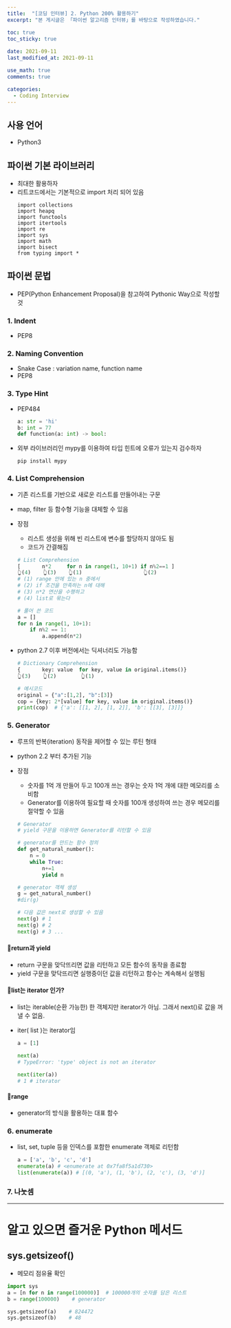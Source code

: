 ```yaml
---
title:  "[코딩 인터뷰] 2. Python 200% 활용하기"
excerpt: "본 게시글은 「파이썬 알고리즘 인터뷰」를 바탕으로 작성하였습니다."

toc: true
toc_sticky: true
 
date: 2021-09-11
last_modified_at: 2021-09-11

use_math: true
comments: true

categories:
  - Coding Interview
---
```


## 사용 언어
- Python3

## 파이썬 기본 라이브러리
- 최대한 활용하자
- 리트코드에서는 기본적으로 import 처리 되어 있음
    ```
    import collections
    import heapq
    import functools
    import itertools
    import re
    import sys
    import math
    import bisect
    from typing import *
    ```

## 파이썬 문법
- PEP(Python Enhancement Proposal)을 참고하여 Pythonic Way으로 작성할 것

### 1. Indent
- PEP8

### 2. Naming Convention
- Snake Case : variation name, function name
- PEP8

### 3. Type Hint
- PEP484

    ```python
    a: str = 'hi'
    b: int = 77
    def function(a: int) -> bool:
    ```


- 외부 라이브러리인  mypy를 이용하여 타입 힌트에 오류가 있는지 검수하자

    ```
    pip install mypy
    ```

### 4. List Comprehension
- 기존 리스트를 기반으로 새로운 리스트를 만들어내는 구문
- map, filter 등 함수형 기능을 대체할 수 있음

- 장점
	- 리스트 생성을 위해 빈 리스트에 변수를 할당하지 않아도 됨
	- 코드가 간결해짐

    ```python
    # List Comprehension
    [		n*2		for n in range(1, 10+1)	if n%2==1 ]
    👆(4)	👆(3)	👆(1)					👆(2)
    # (1) range 안에 있는 n 중에서
    # (2) if 조건을 만족하는 n에 대해
    # (3) n*2 연산을 수행하고
    # (4) list로 묶는다

    # 풀어 쓴 코드
    a = []
    for n in range(1, 10+1):
        if n%2 == 1:
            a.append(n*2)
    ```

- python 2.7 이후 버전에서는 딕셔너리도 가능함

    ```python
    # Dictionary Comprehension
    {		key: value	for key, value in original.items()}
    👆(3)	👆(2)		👆(1)

    # 예시코드
    original = {"a":[1,2], "b":[3]}
    cop = {key: 2*[value] for key, value in original.items()}
    print(cop)  # {'a': [[1, 2], [1, 2]], 'b': [[3], [3]]}
    ```

### 5. Generator
- 루프의 반복(iteration) 동작을 제어할 수 있는 루틴 형태
- python 2.2 부터 추가된 기능
- 장점
	- 숫자를 1억 개 만들어 두고 100개 쓰는 경우는 숫자 1억 개에 대한 메모리를 소비함
	- Generator를 이용하여 필요할 때 숫자를 100개 생성하여 쓰는 경우 메모리를 절약할 수 있음

    ```python
    # Generator
    # yield 구문을 이용하면 Generator를 리턴할 수 있음

    # generator를 만드는 함수 정의
    def get_natural_number():
        n = 0
        while True:
            n+=1
            yield n

    # generator 객체 생성
    g = get_natural_number()
    #dir(g)

    # 다음 값은 next로 생성할 수 있음
    next(g) # 1
    next(g) # 2
    next(g) # 3 ...
    ```


#### 🌱return과 yield
- return 구문을 맞닥뜨리면 값을 리턴하고 모든 함수의 동작을 종료함
- yield 구문을 맞닥뜨리면 실행중이던 값을 리턴하고 함수는 계속해서 실행됨

#### 🌱list는 iterator 인가?
- list는 iterable(순환 가능한) 한 객체지만 iterator가 아님. 그래서 next()로 값을 꺼낼 수 없음.
- iter( list )는 iterator임

    ```python
    a = [1]

    next(a)
    # TypeError: 'type' object is not an iterator

    next(iter(a))
    # 1 # iterator
    ```


#### 🌱range
- generator의 방식을 활용하는 대표 함수


### 6. enumerate
- list, set, tuple 등을 인덱스를 포함한 enumerate 객체로 리턴함

    ```python
    a = ['a', 'b', 'c', 'd']
    enumerate(a) # <enumerate at 0x7fa8f5a1d730>
    list(enumerate(a)) # [(0, 'a'), (1, 'b'), (2, 'c'), (3, 'd')]
    ```

### 7. 나눗셈







---
# 알고 있으면 즐거운 Python 메서드

## sys.getsizeof()
- 메모리 점유율 확인

```python
import sys
a = [n for n in range(100000)]  # 100000개의 숫자를 담은 리스트
b = range(100000)    # generator

sys.getsizeof(a)    # 824472
sys.getsizeof(b)    # 48
```













